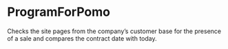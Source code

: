 # ProgramForPomo
Checks the site pages from the company’s customer base for the presence of a sale and compares the contract date with today.
